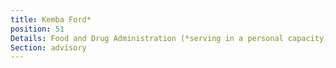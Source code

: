 ```yaml
---
title: Kemba Ford*
position: 51
Details: Food and Drug Administration (*serving in a personal capacity)
Section: advisory
---
```


